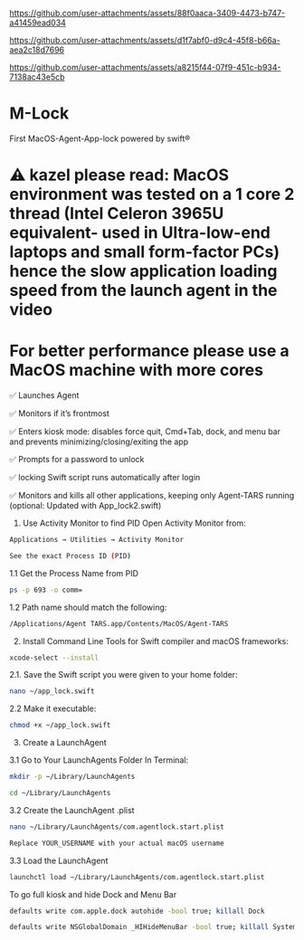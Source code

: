https://github.com/user-attachments/assets/88f0aaca-3409-4473-b747-a41459ead034

https://github.com/user-attachments/assets/d1f7abf0-d9c4-45f8-b66a-aea2c18d7696

https://github.com/user-attachments/assets/a8215f44-07f9-451c-b934-7138ac43e5cb
# M-Lock
First MacOS-Agent-App-lock powered by swift®

# ⚠️ kazel please read: MacOS environment was tested on a 1 core 2 thread (Intel Celeron 3965U equivalent- used in Ultra-low-end laptops and small form-factor PCs) hence the slow application loading speed from the launch agent in the video
# For better performance please use a MacOS machine with more cores 
✅  Launches Agent

✅  Monitors if it’s frontmost

✅  Enters kiosk mode: disables force quit, Cmd+Tab, dock, and menu bar and prevents minimizing/closing/exiting the app

✅  Prompts for a password to unlock

✅ locking Swift script runs automatically after login

✅ Monitors and kills all other applications, keeping only Agent-TARS running (optional: Updated with App_lock2.swift)

1. Use Activity Monitor to find PID
Open Activity Monitor from:
```bash
Applications → Utilities → Activity Monitor
```
```bash
See the exact Process ID (PID)
```
1.1 Get the Process Name from PID
 ```bash
ps -p 693 -o comm=
```
1.2 Path name should match the following:
 ```bash
/Applications/Agent TARS.app/Contents/MacOS/Agent-TARS
```
2. Install Command Line Tools for Swift compiler and macOS frameworks:
```bash
xcode-select --install
```
2.1. Save the Swift script you were given to your home folder:
```bash
nano ~/app_lock.swift
```
2.2 Make it executable:
```bash
chmod +x ~/app_lock.swift
```
3. Create a LaunchAgent

3.1 Go to Your LaunchAgents Folder
In Terminal:
```bash
mkdir -p ~/Library/LaunchAgents
```
```bash
cd ~/Library/LaunchAgents
```

3.2 Create the LaunchAgent .plist
```bash
nano ~/Library/LaunchAgents/com.agentlock.start.plist
```
```bash
Replace YOUR_USERNAME with your actual macOS username
```
3.3 Load the LaunchAgent
```bash
launchctl load ~/Library/LaunchAgents/com.agentlock.start.plist
```
To go full kiosk and hide Dock and Menu Bar
```bash
defaults write com.apple.dock autohide -bool true; killall Dock
```
```bash
defaults write NSGlobalDomain _HIHideMenuBar -bool true; killall SystemUIServer
```
